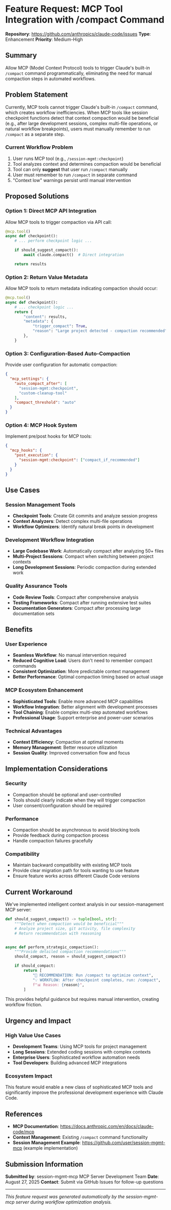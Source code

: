 # Feature Request: MCP Tool Integration with /compact Command

**Repository**: https://github.com/anthropics/claude-code/issues
**Type**: Enhancement
**Priority**: Medium-High

## Summary

Allow MCP (Model Context Protocol) tools to trigger Claude's built-in `/compact` command programmatically, eliminating the need for manual compaction steps in automated workflows.

## Problem Statement

Currently, MCP tools cannot trigger Claude's built-in `/compact` command, which creates workflow inefficiencies. When MCP tools like session checkpoint functions detect that context compaction would be beneficial (e.g., after large development sessions, complex multi-file operations, or natural workflow breakpoints), users must manually remember to run `/compact` as a separate step.

### Current Workflow Problem

1. User runs MCP tool (e.g., `/session-mgmt:checkpoint`)
1. Tool analyzes context and determines compaction would be beneficial
1. Tool can only **suggest** that user run `/compact` manually
1. User must remember to run `/compact` in separate command
1. "Context low" warnings persist until manual intervention

## Proposed Solutions

### Option 1: Direct MCP API Integration

Allow MCP tools to trigger compaction via API call:

```python
@mcp.tool()
async def checkpoint():
    # ... perform checkpoint logic ...

    if should_suggest_compact():
        await claude.compact()  # Direct integration

    return results
```

### Option 2: Return Value Metadata

Allow MCP tools to return metadata indicating compaction should occur:

```python
@mcp.tool()
async def checkpoint():
    # ... checkpoint logic ...
    return {
        "content": results,
        "metadata": {
            "trigger_compact": True,
            "reason": "Large project detected - compaction recommended",
        },
    }
```

### Option 3: Configuration-Based Auto-Compaction

Provide user configuration for automatic compaction:

```json
{
  "mcp_settings": {
    "auto_compact_after": [
      "session-mgmt:checkpoint",
      "custom-cleanup-tool"
    ],
    "compact_threshold": "auto"
  }
}
```

### Option 4: MCP Hook System

Implement pre/post hooks for MCP tools:

```json
{
  "mcp_hooks": {
    "post_execution": {
      "session-mgmt:checkpoint": ["compact_if_recommended"]
    }
  }
}
```

## Use Cases

### Session Management Tools

- **Checkpoint Tools**: Create Git commits and analyze session progress
- **Context Analyzers**: Detect complex multi-file operations
- **Workflow Optimizers**: Identify natural break points in development

### Development Workflow Integration

- **Large Codebase Work**: Automatically compact after analyzing 50+ files
- **Multi-Project Sessions**: Compact when switching between project contexts
- **Long Development Sessions**: Periodic compaction during extended work

### Quality Assurance Tools

- **Code Review Tools**: Compact after comprehensive analysis
- **Testing Frameworks**: Compact after running extensive test suites
- **Documentation Generators**: Compact after processing large documentation sets

## Benefits

### User Experience

- **Seamless Workflow**: No manual intervention required
- **Reduced Cognitive Load**: Users don't need to remember compact commands
- **Consistent Optimization**: More predictable context management
- **Better Performance**: Optimal compaction timing based on actual usage

### MCP Ecosystem Enhancement

- **Sophisticated Tools**: Enable more advanced MCP capabilities
- **Workflow Integration**: Better alignment with development processes
- **Tool Chaining**: Enable complex multi-step automated workflows
- **Professional Usage**: Support enterprise and power-user scenarios

### Technical Advantages

- **Context Efficiency**: Compaction at optimal moments
- **Memory Management**: Better resource utilization
- **Session Quality**: Improved conversation flow and focus

## Implementation Considerations

### Security

- Compaction should be optional and user-controlled
- Tools should clearly indicate when they will trigger compaction
- User consent/configuration should be required

### Performance

- Compaction should be asynchronous to avoid blocking tools
- Provide feedback during compaction process
- Handle compaction failures gracefully

### Compatibility

- Maintain backward compatibility with existing MCP tools
- Provide clear migration path for tools wanting to use feature
- Ensure feature works across different Claude Code versions

## Current Workaround

We've implemented intelligent context analysis in our session-management MCP server:

```python
def should_suggest_compact() -> tuple[bool, str]:
    """Detect when compaction would be beneficial"""
    # Analyze project size, git activity, file complexity
    # Return recommendation with reasoning


async def perform_strategic_compaction():
    """Provide detailed compaction recommendations"""
    should_compact, reason = should_suggest_compact()

    if should_compact:
        return [
            "🔄 RECOMMENDATION: Run /compact to optimize context",
            "💡 WORKFLOW: After checkpoint completes, run: /compact",
            f"📊 Reason: {reason}",
        ]
```

This provides helpful guidance but requires manual intervention, creating workflow friction.

## Urgency and Impact

### High Value Use Cases

- **Development Teams**: Using MCP tools for project management
- **Long Sessions**: Extended coding sessions with complex contexts
- **Enterprise Users**: Sophisticated workflow automation needs
- **Tool Developers**: Building advanced MCP integrations

### Ecosystem Impact

This feature would enable a new class of sophisticated MCP tools and significantly improve the professional development experience with Claude Code.

## References

- **MCP Documentation**: https://docs.anthropic.com/en/docs/claude-code/mcp
- **Context Management**: Existing `/compact` command functionality
- **Session Management Example**: https://github.com/user/session-mgmt-mcp (example implementation)

## Submission Information

**Submitted by**: session-mgmt-mcp MCP Server Development Team
**Date**: August 27, 2025
**Contact**: Submit via GitHub Issues for follow-up questions

______________________________________________________________________

*This feature request was generated automatically by the session-mgmt-mcp server during workflow optimization analysis.*

